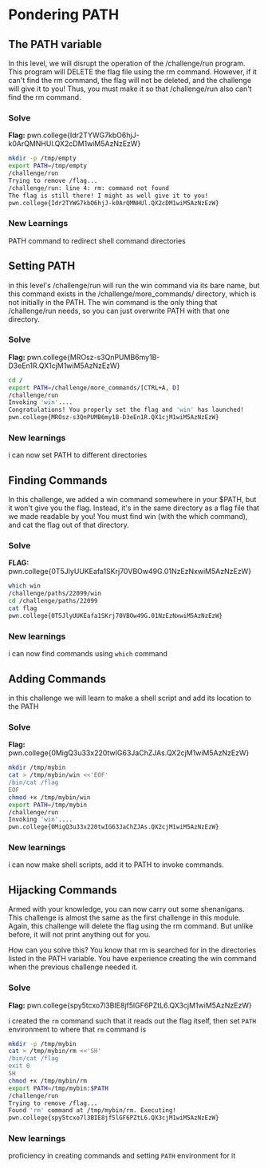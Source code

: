 # Pondering PATH

## The PATH variable

In this level, we will disrupt the operation of the /challenge/run program. This program will DELETE the flag file using the rm command. However, if it can't find the rm command, the flag will not be deleted, and the challenge will give it to you! Thus, you must make it so that /challenge/run also can't find the rm command.
### Solve
**Flag:** pwn.college{Idr2TYWG7kbO6hjJ-k0ArQMNHUl.QX2cDM1wiM5AzNzEzW}
 

```bash
mkdir -p /tmp/empty
export PATH=/tmp/empty
/challenge/run
Trying to remove /flag...
/challenge/run: line 4: rm: command not found
The flag is still there! I might as well give it to you!
pwn.college{Idr2TYWG7kbO6hjJ-k0ArQMNHUl.QX2cDM1wiM5AzNzEzW}
```

### New Learnings
PATH command to redirect shell command directories

## Setting PATH

in this level's /challenge/run will run the win command via its bare name, but this command exists in the /challenge/more_commands/ directory, which is not initially in the PATH. The win command is the only thing that /challenge/run needs, so you can just overwrite PATH with that one directory.

### Solve
**Flag:** pwn.college{MROsz-s3QnPUMB6my1B-D3eEn1R.QX1cjM1wiM5AzNzEzW}

```bash
cd /
export PATH=/challenge/more_commands/[CTRL+A, D]
/challenge/run
Invoking 'win'....
Congratulations! You properly set the flag and 'win' has launched!
pwn.college{MROsz-s3QnPUMB6my1B-D3eEn1R.QX1cjM1wiM5AzNzEzW}
```

### New learnings
i can now set PATH to different directories


## Finding Commands

In this challenge, we added a win command somewhere in your $PATH, but it won't give you the flag. Instead, it's in the same directory as a flag file that we made readable by you! You must find win (with the which command), and cat the flag out of that directory.

### Solve
**FLAG:** pwn.college{0T5JlyUUKEafa1SKrj70VBOw49G.01NzEzNxwiM5AzNzEzW}

```bash
which win
/challenge/paths/22099/win 
cd /challenge/paths/22099
cat flag
pwn.college{0T5JlyUUKEafa1SKrj70VBOw49G.01NzEzNxwiM5AzNzEzW}
```

### New learnings
i can now find commands using `which` command

## Adding Commands

in this challenge we will learn to make a shell script and add its location to the PATH

### Solve

**Flag:** pwn.college{0MigQ3u33x220twIG63JaChZJAs.QX2cjM1wiM5AzNzEzW}

```bash
mkdir /tmp/mybin
cat > /tmp/mybin/win <<'EOF'
/bin/cat /flag
EOF
chmod +x /tmp/mybin/win
export PATH=/tmp/mybin
/challenge/run
Invoking 'win'....
pwn.college{0MigQ3u33x220twIG63JaChZJAs.QX2cjM1wiM5AzNzEzW}
```
### New learnings
i can now make shell scripts, add it to PATH to invoke commands.

## Hijacking Commands

Armed with your knowledge, you can now carry out some shenanigans. This challenge is almost the same as the first challenge in this module. Again, this challenge will delete the flag using the rm command. But unlike before, it will not print anything out for you.

How can you solve this? You know that rm is searched for in the directories listed in the PATH variable. You have experience creating the win command when the previous challenge needed it. 

### Solve
**Flag:** pwn.college{spy5tcxo7l3BIE8jf5lGF6PZtL6.QX3cjM1wiM5AzNzEzW}

i created the `rm` command such that it reads out the flag itself, then set `PATH` environment to where that `rm` command is

```bash
mkdir -p /tmp/mybin
cat > /tmp/mybin/rm <<'SH'
/bin/cat /flag
exit 0
SH
chmod +x /tmp/mybin/rm
export PATH=/tmp/mybin:$PATH
/challenge/run
Trying to remove /flag...
Found 'rm' command at /tmp/mybin/rm. Executing!
pwn.college{spy5tcxo7l3BIE8jf5lGF6PZtL6.QX3cjM1wiM5AzNzEzW}
```

### New learnings
proficiency in creating commands and setting `PATH` environment for it